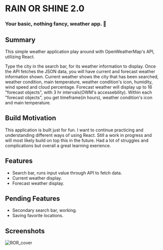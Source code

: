 # RAIN OR SHINE 2.0
### Your basic, nothing fancy, weather app. :grimacing:

## Summary
This simple weather application play around with OpenWeatherMap's API, utilizing React. 

Type the city in the search bar, for its weather information to display. Once the API fetches the JSON data, you will have current and forecast weather information shown. Current weather shows the city that has been searched, weather condition, main temperature, weather condition's icon, humidity, wind speed and cloud percentage. Forecast weather will display up to 16 "forecast objects", with 3 hr intervals(OWM's accessebility). Within each "forecast objects", you get timeframe(in hours), weather condition's icon and  main temperature. 

## Build Motivation
This application is built just for fun. I want to continue practicing and understanding different ways of using React.  Still a work in progress and will most likely build on top this in the future. Had a lot of struggles and complications but overall a great learning exerience. 

## Features
- Search bar, runs input value through API to fetch data. 
- Current weather display. 
- Forecast weather display. 

## Pending Features
- Secondary search bar, working. 
- Saving favorite locations. 

## Screenshots
![ROR_cover](ROR_cover.png)
